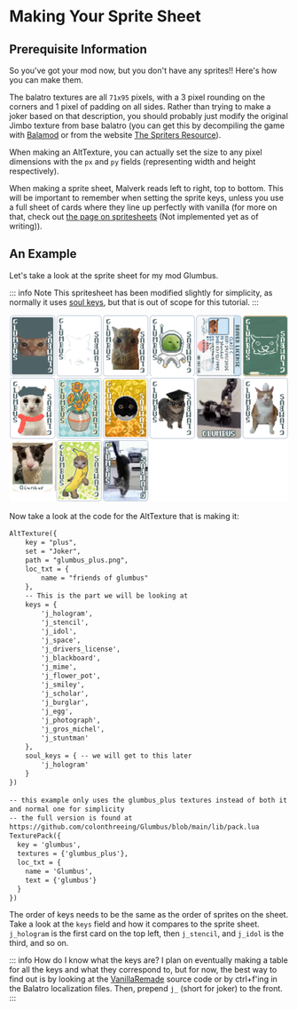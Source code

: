 # Making Your Sprite Sheet

## Prerequisite Information

So you've got your mod now, but you don't have any sprites!! Here's how you can make them.

The balatro textures are all `71x95` pixels, with a 3 pixel rounding on the corners and 1 pixel of padding on all sides. Rather than trying to make a joker based on that description, you should probably just modify the original Jimbo texture from base balatro (you can get this by decompiling the game with [Balamod](https://github.com/balamod/balamod) or from the website [The Spriters Resource](https://www.spriters-resource.com/pc_computer/balatro/)).

When making an AltTexture, you can actually set the size to any pixel dimensions with the `px` and `py` fields (representing width and height respectively).

When making a sprite sheet, Malverk reads left to right, top to bottom. This will be important to remember when setting the sprite keys, unless you use a full sheet of cards where they line up perfectly with vanilla (for more on that, check out [the page on spritesheets](../spritesheets) (Not implemented yet as of writing)).

## An Example

Let's take a look at the sprite sheet for my mod Glumbus.

::: info Note
This spritesheet has been modified slightly for simplicity, as normally it uses [soul keys](<../soul keys>), but that is out of scope for this tutorial.
:::

![Glumbus sprite sheet](/assets/glumbus_sheet.png)

Now take a look at the code for the AltTexture that is making it:

```lua{9-25}
AltTexture({
    key = "plus",
    set = "Joker",
    path = "glumbus_plus.png",
    loc_txt = {
        name = "friends of glumbus"
    },
    -- This is the part we will be looking at
    keys = {
        'j_hologram',
        'j_stencil',
        'j_idol',
        'j_space',
        'j_drivers_license',
        'j_blackboard',
        'j_mime',
        'j_flower_pot',
        'j_smiley',
        'j_scholar',
        'j_burglar',
        'j_egg',
        'j_photograph',
        'j_gros_michel',
        'j_stuntman'
    },
    soul_keys = { -- we will get to this later
        'j_hologram'
    }
})

-- this example only uses the glumbus_plus textures instead of both it and normal one for simplicity
-- the full version is found at https://github.com/colonthreeing/Glumbus/blob/main/lib/pack.lua
TexturePack({
  key = 'glumbus',
  textures = {'glumbus_plus'},
  loc_txt = {
    name = 'Glumbus',
    text = {'glumbus'}
  }
})
```

The order of keys needs to be the same as the order of sprites on the sheet. Take a look at the `keys` field and how it compares to the sprite sheet. `j_hologram` is the first card on the top left, then `j_stencil`, and `j_idol` is the third, and so on.

::: info How do I know what the keys are?
I plan on eventually making a table for all the keys and what they correspond to, but for now, the best way to find out is by looking at the [VanillaRemade](https://github.com/nh6574/VanillaRemade/blob/main/src/jokers.lua) source code or by ctrl+f'ing in the Balatro localization files. Then, prepend `j_` (short for joker) to the front.
:::

